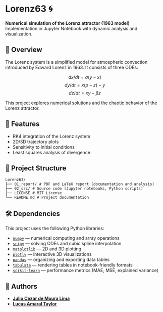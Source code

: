 # Lorenz63 🌀

**Numerical simulation of the Lorenz attractor (1963 model)**  
Implementation in Jupyter Notebook with dynamic analysis and visualization.

## 📌 Overview

The Lorenz system is a simplified model for atmospheric convection introduced by Edward Lorenz in 1963. It consists of three ODEs:

$$dx/dt = \sigma(y − x)$$
$$dy/dt = x(\rho − z) − y$$
$$dz/dt = xy − \beta z$$


This project explores numerical solutions and the chaotic behavior of the Lorenz attractor.

## 🚀 Features

- RK4 integration of the Lorenz system
- 2D/3D trajectory plots
- Sensitivity to initial conditions
- Least squares analysis of divergence

## 📁 Project Structure

```
Lorenz63/
├── 01_report/ # PDF and LaTeX report (documentation and analysis)
├── 02_src/ # Source code (Jupyter notebooks, Python scripts)
├── LICENSE # MIT License
└── README.md # Project documentation
```

## 🛠 Dependencies

This project uses the following Python libraries:

- [`numpy`](https://numpy.org/) — numerical computing and array operations
- [`scipy`](https://scipy.org/) — solving ODEs and cubic spline interpolation
- [`matplotlib`](https://matplotlib.org/) — 2D and 3D plotting
- [`plotly`](https://plotly.com/python/) — interactive 3D visualizations
- [`pandas`](https://pandas.pydata.org/) — organizing and exporting data tables
- [`tabulate`](https://pypi.org/project/tabulate/) — rendering tables in notebook-friendly formats
- [`scikit-learn`](https://scikit-learn.org/) — performance metrics (MAE, MSE, explained variance)

## 👥 Authors

- **[Julio Cezar de Moura Lima](https://github.com/Juliocezar7253)**
- **[Lucas Amaral Taylor](https://github.com/lucasamtaylor01)**

